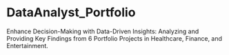 # DataAnalyst_Portfolio
Enhance Decision-Making with Data-Driven Insights: Analyzing and Providing Key Findings from 6 Portfolio Projects in Healthcare, Finance, and Entertainment.
